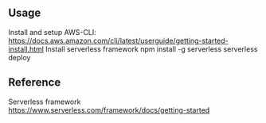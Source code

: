 ## Usage
Install and setup AWS-CLI:
https://docs.aws.amazon.com/cli/latest/userguide/getting-started-install.html
Install serverless framework
npm install -g serverless
serverless deploy


## Reference
Serverless framework
https://www.serverless.com/framework/docs/getting-started

